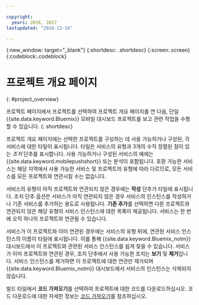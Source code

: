 ```yaml
---

copyright:
  years: 2016, 2017
lastupdated: "2016-12-16"

---
```

{:new_window: target="_blank"}
{:shortdesc: .shortdesc}
{:screen:.screen}
{:codeblock:.codeblock}

# 프로젝트 개요 페이지
{: #project_overview}

프로젝트 페이지에서 프로젝트를 선택하여 프로젝트 개요 페이지를 연 다음, 단일 {{site.data.keyword.Bluemix}} 모바일 대시보드 프로젝트를 보고 관련 작업을 수행할 수 있습니다.
{: shortdesc}

프로젝트 개요 페이지에는 선택한 프로젝트를 구성하는 데 사용 가능하거나 구성된, 각 서비스에 대한 타일이 표시됩니다. 타일은 서비스의 유형과 3개의 수직 정렬된 점이 있는 *조치* 단추를 표시합니다. 사용 가능하거나 구성된 서비스의 예에는 {{site.data.keyword.mobilepushshort}} 또는 분석이 포함됩니다. 호환 가능한 서비스는 해당 지역에서 사용 가능한 서비스 및 프로젝트의 유형에 따라 다르므로, 모든 서비스를 모든 프로젝트와 연관시킬 수는 없습니다.  

 서비스의 유형이 아직 프로젝트와 연관되지 않은 경우에는 **작성** 단추가 타일에 표시됩니다. 조치 단추 옵션은 서비스가 아직 연관되지 않은 경우 서비스의 인스턴스를 작성하거나 기존 서비스를 추가하는 용도로 사용됩니다. **기존 추가**를 선택하면 다른 프로젝트와 연관되지 않은 해당 유형의 서비스 인스턴스에 대한 목록이 제공됩니다. 서비스는 한 번에 오직 하나의 프로젝트와 연관될 수 있습니다. 

서비스가 이 프로젝트와 이미 연관된 경우에는 서비스의 유형 뒤에, 연관된 서비스 인스턴스의 이름이 타일에 표시됩니다. 이를 통해 {{site.data.keyword.Bluemix_notm}} 대시보드에서 이 프로젝트와 관련된 서비스 인스턴스를 쉽게 찾을 수 있습니다. 서비스가 이미 프로젝트와 연관된 경우, 조치 단추에서 사용 가능한 조치는 **보기** 및 **제거**입니다. 서비스 인스턴스를 제거하면 이 프로젝트에 대한 연관만 제거되며 {{site.data.keyword.Bluemix_notm}} 대시보드에서 서비스의 인스턴스는 삭제되지 않습니다. 

빌드 타일에서 **코드 가져오기**를 선택하여 프로젝트에 대한 코드를 다운로드하십시오. 코드 다운로드에 대한 자세한 정보는 [코드 가져오기](get_code.html)를 참조하십시오.  
